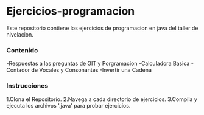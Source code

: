 # Ejercicios-programacion
Este repositorio contiene los ejercicios de programacion en java del taller de nivelacion.

### Contenido
-Respuestas a las preguntas de GIT y Porgramacion
-Calculadora Basica
-Contador de Vocales y Consonantes
-Invertir una Cadena

### Instrucciones

1.Clona el Repositorio.
2.Navega a cada directorio de ejercicios.
3.Compila y ejecuta los archivos '.java' para probar ejercicios.
